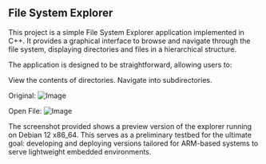 
## File System Explorer ##

This project is a simple File System Explorer application implemented in C++. It provides a graphical interface to browse and navigate through the file system, displaying directories and files in a hierarchical structure.

The application is designed to be straightforward, allowing users to:

View the contents of directories.
Navigate into subdirectories.

Original:
![Image](https://github.com/user-attachments/assets/4ad1111b-79d3-43ad-a239-f8c2dbd8afa6)

Open File:
![Image](https://github.com/user-attachments/assets/76173ce7-7b29-4eee-8d6f-44e42dcd745f)

The screenshot provided shows a preview version of the explorer running on Debian 12 x86_64. This serves as a preliminary testbed for the ultimate goal: developing and deploying versions tailored for ARM-based systems to serve lightweight embedded environments.